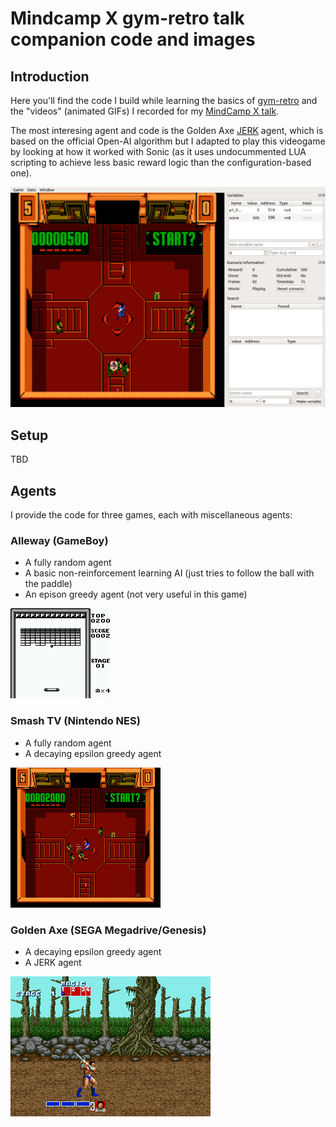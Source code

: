 # Mindcamp X gym-retro talk companion code and images

## Introduction

Here you'll find the code I build while learning the basics of [gym-retro](https://blog.openai.com/gym-retro/) and the "videos" (animated GIFs) I recorded for my [MindCamp X talk](https://slides.kartones.net/028.html).

The most interesing agent and code is the Golden Axe [JERK](https://www.noob-programmer.com/openai-retro-contest/jerk-agent-algorithm/) agent, which is based on the official Open-AI algorithm but I adapted to play this videogame by looking at how it worked with Sonic (as it uses undocummented LUA scripting to achieve less basic reward logic than the configuration-based one).

![gym-retro GUI with Smash TV](doc/img/nes_smashtv_epsilon_greedy_best_iteration.gif)

## Setup

TBD

## Agents

I provide the code for three games, each with miscellaneous agents:

### Alleway (GameBoy)

- A fully random agent
- A basic non-reinforcement learning AI (just tries to follow the ball with the paddle)
- An epison greedy agent (not very useful in this game)

![](doc/img/agent_non_rl.gif)

### Smash TV (Nintendo NES)

- A fully random agent
- A decaying epsilon greedy agent

![](doc/img/nes_smashtv_epsilon_greedy_2.gif)

### Golden Axe (SEGA Megadrive/Genesis)

- A decaying epsilon greedy agent
- A JERK agent

![my Golden Axe JERK agent playing the game](doc/img/golden_axe_03.gif)